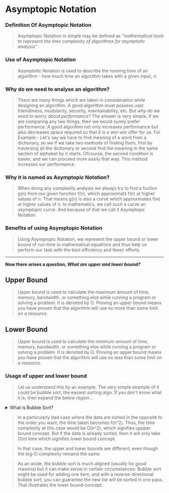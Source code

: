 # Asymptopic Notation

### Definition Of Asymptopic Notation
> Asymptopic Notation in simple may be defined as *"mathematical tools to represent the time complexity of algorithms for asymptotic analysis"*. 


### Use of Asymptopic Notation

> Asymptotic Notation is used to describe the running time of an algorithm - how much time an algorithm takes with a given input, n. 



### Why do we need to analyse an algorithm?

> There are many things which are taken in consideration while designing an algorithm. A good algorithm must possess user friendliness, modularity, security, maintainability, etc. But *why do we need to worry about performance?* The answer is very simple, if we are comparing any two things, then we would surely prefer performance. A good algorithm not only increases performance but also decreases space required so that it is a win-win offer for us.
> For Example:- Let's say we have to find meaning of a word from a dictionary, so we if we take two methods of finding them, first by traversing all the dictionary or second find the meaning in the same section of alphabet by it starts. Ofcourse, the second condition is easier, and we can proceed more easily that way. This method increases our performance.



### Why it is named as Asymptopic Notation?
> When doing any complexity analysis we always try to find a fuction g(n) from our given function f(n), which approximats f(n) at higher values of n. That means g(n) is also a curve which approximates f(n) at higher values of n. In mathematics, we call such a curve an *asymptopic curve*. And because of that we call it Asymptopic Notation.




### Benefits of using Asymptopic Notation

> Using Asympropic Notation, we represent the upper bound or lower bound of run-time in mathematical equations and thus help us perform our task with the best efficiency and fewer efforts.

****



**Now there arises a question, *What are upper and lower bound?***



## Upper Bound
> Upper bound is used to calculate the maximum amount of time, memory, bandwidth, or something else while running a program or solving a problem. It is denoted by O.
> Proving an upper bound means you have proven that the algorithm will use no more than some limit on a resource.



## Lower Bound
> Upper bound is used to calculate the minimum amount of time, memory, bandwidth, or something else while running a program or solving a problem. It is denoted by Ω.
> Proving an upper bound means you have proven that the algorithm will use no less than some limit on a resource.



### Usage of upper and lower bound
> Let us understand this by an example. The very simple example of it could be bubble sort, the easiest sorting algo. If you don't know what it is, then expand the below region...
<details>
  <summary>What is Bubble Sort?</summary>
  
  ### Bubble Sort
  > For every element of arr[], we check if arr[i]>arr[i+1], then we swap them. Bt this method, we are putting the largest element at last. We can improve the best case by maintaining a flag that will return 0, if arr[] is already sorted. Pseudo code for it would be.
  ```
  int pass,i,temp;
  bool swapped=1;
  for(pass>=n-1; pass>=0 && swapped; pass--){
      if(arr[i]>arr[i+1]){
          swap(arr[i],arr[i+1]);
          swapped=1;
      }
  } 

   ```

</details>

> In a particularly bad case where the data are sorted in the opposite to the order you want, the time taken becomes f(n^2). Thus, the time complexity at this case would be O(n^2), which signifies uppper bound concept. But if the data is already sorted, then it will only take O(n) time which signifies lower bound concept.

> In that case, the upper and lower bounds are different, even though the big-O complexity remains the same.

> As an aside, the bubble sort is much aligned (usually for good reasons) but it can make sense in certain circumstances. Bubble sort might be used for adding one item, and with a reverse-directional bubble sort, you can guarantee the new list will be sorted in one pass. That illustrates the lower bound concept.
